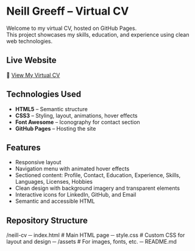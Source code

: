 # Neill Greeff – Virtual CV

Welcome to my virtual CV, hosted on GitHub Pages.  
This project showcases my skills, education, and experience using clean web technologies.

## Live Website

🔗 [View My Virtual CV](https://zverzite.github.io/neill-cv/)

## Technologies Used

- **HTML5** – Semantic structure
- **CSS3** – Styling, layout, animations, hover effects
- **Font Awesome** – Iconography for contact section
- **GitHub Pages** – Hosting the site

##  Features

- Responsive layout
- Navigation menu with animated hover effects
- Sectioned content: Profile, Contact, Education, Experience, Skills, Languages, Licenses, Hobbies
- Clean design with background imagery and transparent elements
- Interactive icons for LinkedIn, GitHub, and Email
- Semantic and accessible HTML

##  Repository Structure
/neill-cv
─ index.html # Main HTML page
─ style.css # Custom CSS for layout and design
─ /assets # For images, fonts, etc.
─ README.md

